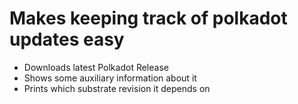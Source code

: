 # Makes keeping track of polkadot updates easy

- Downloads latest Polkadot Release
- Shows some auxiliary information about it
- Prints which substrate revision it depends on


